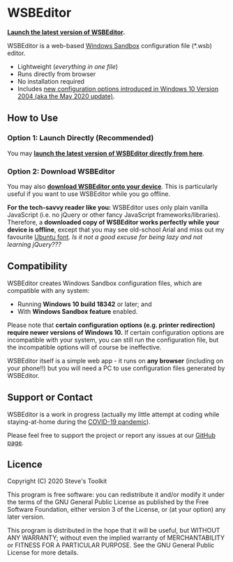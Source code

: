 # WSBEditor

**[Launch the latest version of WSBEditor](https://leesteve.tk/WSBEditor/WSBEditor.html).**

WSBEditor is a web-based [Windows Sandbox](https://docs.microsoft.com/en-us/windows/security/threat-protection/windows-sandbox/windows-sandbox-overview) configuration file (*.wsb) editor.

- Lightweight (_everything in one file_)
- Runs directly from browser
- No installation required
- Includes [new configuration options introduced in Windows 10 Version 2004 (aka the May 2020 update)](https://docs.microsoft.com/en-us/windows/whats-new/whats-new-windows-10-version-2004#windows-sandbox).

## How to Use

### Option 1: Launch Directly (Recommended)
You may **[launch the latest version of WSBEditor directly from here](https://leesteve.tk/WSBEditor/WSBEditor.html)**.

### Option 2: Download WSBEditor
You may also **[download WSBEditor onto your device](https://github.com/leestevetk/WSBEditor/releases)**.  This is particularly useful if you want to use WSBEditor while you go offline.

**For the tech-savvy reader like you:** WSBEditor uses only plain vanilla JavaScript (i.e. no jQuery or other fancy JavaScript frameworks/libraries).  Therefore, a **downloaded copy of WSBEditor works perfectly while your device is offline**, except that you may see old-school Arial and miss out my favourite [Ubuntu font](https://design.ubuntu.com/font/).  _Is it not a good excuse for being lazy and not learning jQuery???_

## Compatibility

WSBEditor creates Windows Sandbox configuration files, which are compatible with any system:
- Running **Windows 10 build 18342** or later; and
- With **Windows Sandbox feature** enabled.

Please note that **certain configuration options (e.g. printer redirection) require newer versions of Windows 10.**  If certain configuration options are incompatible with your system, you can still run the configuration file, but the incompatible options will of course be ineffective. 

WSBEditor itself is a simple web app - it runs on **any browser** (including on your phone!!) but you will need a PC to use configuration files generated by WSBEditor.

## Support or Contact

WSBEditor is a work in progress (actually my little attempt at coding while staying-at-home during the [COVID-19 pandemic](https://en.wikipedia.org/wiki/COVID-19_pandemic)).

Please feel free to support the project or report any issues at our [GitHub page](https://github.com/leestevetk/WSBEditor).

## Licence

Copyright (C) 2020 Steve's Toolkit

This program is free software: you can redistribute it and/or modify it under the terms of the GNU General Public License as published by the Free Software Foundation, either version 3 of the License, or (at your option) any later version.

This program is distributed in the hope that it will be useful, but WITHOUT ANY WARRANTY; without even the implied warranty of MERCHANTABILITY or FITNESS FOR A PARTICULAR PURPOSE. See the GNU General Public License for more details.


